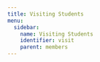 ```yaml
---
title: Visiting Students
menu:
  sidebar:
    name: Visiting Students
    identifier: visit
    parent: members
---
```

